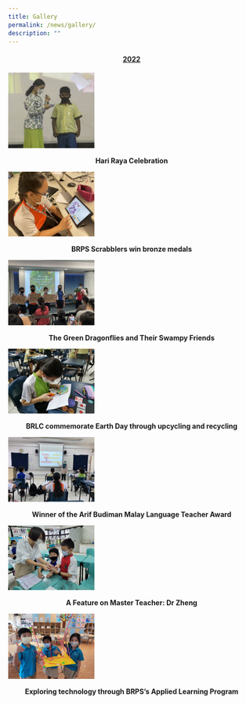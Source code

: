 ```yaml
---
title: Gallery
permalink: /news/gallery/
description: ""
---
```

<h4 class="fl-heading" style="text-align: center;"><span style="text-decoration: underline;"><strong><span class="fl-heading-text">2022</span></strong></span></h4>

<p><a href="https://www.facebook.com/media/set/?set=a.5898128423534846&type=3">
<img style="width: 35%;" src="/images/1-22.jpg" />
</a></p>
<p class="fl-heading" style="text-align: center;"><strong><span class="fl-heading-text">Hari Raya Celebration</span></strong></p>

<p><a href="https://www.facebook.com/media/set/?set=a.5897491700265185&type=3">
<img style="width: 35%;" src="/images/ABIGAIL_3S-2048x1536.jpg" />
</a></p>
<p class="fl-heading" style="text-align: center;"><strong><span class="fl-heading-text">BRPS Scrabblers win bronze medals</span></strong></p>

<p><a href="https://www.facebook.com/media/set/?set=a.5883071205040568&type=3">
<img style="width: 35%;" src="/images/IMG_6904-2048x1536.jpg" />
</a></p>
<p class="fl-heading" style="text-align: center;"><strong><span class="fl-heading-text">The Green Dragonflies and Their Swampy Friends</span></strong></p>

<p><a href="https://www.facebook.com/media/set/?set=a.5883029851711370&type=3">
<img style="width: 35%;" src="/images/1-21.jpg" />
</a></p>
<p class="fl-heading" style="text-align: center;"><strong><span class="fl-heading-text">BRLC commemorate Earth Day through upcycling and recycling</span></strong></p>

<p><a href="https://www.facebook.com/media/set/?set=a.5873984505949238&type=3">
<img style="width: 35%;" src="/images/1-20.jpg" />
</a></p>
<p class="fl-heading" style="text-align: center;"><strong><span class="fl-heading-text">Winner of the Arif Budiman Malay Language Teacher Award</span></strong></p>

<p><a href="https://www.facebook.com/media/set/?set=a.5861731807174508&type=3">
<img style="width: 35%;" src="/images/1-19.jpg" />
</a></p>
<p class="fl-heading" style="text-align: center;"><strong><span class="fl-heading-text">A Feature on Master Teacher: Dr Zheng</span></strong></p>

<p><a href="https://www.facebook.com/media/set/?set=a.5797200046961018&type=3">
<img style="width: 35%;" src="/images/1-17.jpg" />
</a></p>
<p class="fl-heading" style="text-align: center;"><strong><span class="fl-heading-text">Exploring technology through BRPS’s Applied Learning Program</span></strong></p>